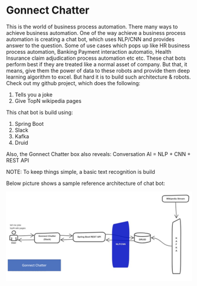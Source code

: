 # Gonnect Chatter

 This is the world of business process automation. There many ways to achieve business automation. One of the way achieve a business process automation is creating a chat bot, which uses NLP/CNN and provides answer to the question. Some of use cases which pops up like HR business process automation, Banking Payment interaction automatio, Health Insurance claim adjudication process automation etc etc. These chat bots perform best if they are treated like a normal asset of company. But that, it means, give them the power of data to these robots and provide them deep learning algorithm to excel. But hard it is to build such architecture & robots. Check out my github project, which does the following:
 1. Tells you a joke
 2. Give TopN wikipedia pages
 
 This chat bot is build using:
 1. Spring Boot
 2. Slack
 3. Kafka
 4. Druid
 
 Also, the Gonnect Chatter box also reveals:
 Conversation AI = NLP + CNN + REST API
 
 NOTE: To keep things simple, a basic text recognition is build
 
 Below picture shows a sample reference architecture of chat bot:
 
 ![alt text](./Gonnect_Chatter.png)
   